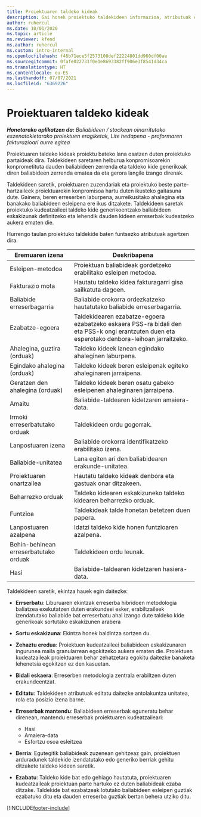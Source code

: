 ```yaml
---
title: Proiektuaren taldeko kideak
description: Gai honek proiektuko taldekideen informazioa, atributuak eta programazioa lantzeko moduari buruzko informazioa eskaintzen du.
author: ruhercul
ms.date: 10/01/2020
ms.topic: article
ms.reviewer: kfend
ms.author: ruhercul
ms.custom: intro-internal
ms.openlocfilehash: f46b71ece5f2573108def22224801dd960df00ae
ms.sourcegitcommit: 0fafe022731f0e1e8693382ff906e3f8541d34ca
ms.translationtype: HT
ms.contentlocale: eu-ES
ms.lasthandoff: 07/07/2021
ms.locfileid: "6369226"
---
```

# <a name="project-team-members"></a>Proiektuaren taldeko kideak

_**Honetarako aplikatzen da:** Baliabideen / stockean oinarritutako eszenatokietarako proiektuen eragiketak, Lite hedapena - proformaren fakturazioari aurre egitea_

Proiektuaren taldeko kideak proiektu bateko lana osatzen duten proiektuko partaideak dira. Taldekideen saretaren helburua konpromisoarekin konprometituta dauden baliabideen zerrenda eta taldeko kide generikoak diren baliabideen zerrenda ematea da eta gerora langile izango direnak.

Taldekideen saretik, proiektuaren zuzendariak eta proiektuko beste parte-hartzaileek proiektuarekin konpromisoa hartu duten ikusteko gaitasuna dute. Gainera, beren erreserben laburpena, aurreikusitako ahalegina eta banakako baliabideen esleipena ere ikus ditzakete. Taldekideen saretak proiektuko kudeatzaileei taldeko kide generikoentzako baliabideen eskakizunak definitzeko eta lehendik dauden kideen erreserbak kudeatzeko aukera ematen die.

Hurrengo taulan proiektuko taldekide baten funtsezko atributuak agertzen dira.

| Eremuaren izena          | Deskribapena                                                                                                                                                                  |
|--------------------------|-----------------------------------------------------------------------------------------------------------------------------------------------------------------------------------|
| Esleipen-metodoa        | Proiektuan baliabideak gordetzeko erabilitako esleipen metodoa.                                                                         |
| Fakturazio mota             | Hautatu taldeko kidea fakturagarri gisa sailkatuta dagoen.                                                                                                                                       |
| Baliabide erreserbagarria        | Baliabide orokorra ordezkatzeko hautatutako baliabide erreserbagarria.                                                                                                                   |
| Ezabatze-egoera            | Taldekidearen ezabatze-egoera ezabatzeko eskaera PSS-ra bidali den eta PSS-k ongi erantzuten duen eta esperotako denbora-leihoan jarraitzeko. |
| Ahalegina, guztira (orduak)     | Taldeko kideek lanean egindako ahaleginen laburpena.                                                                                                                         |
| Egindako ahalegina (orduak) | Taldeko kideek beren esleipenak egiteko ahaleginaren jarraipena.                                                                                           |
| Geratzen den ahalegina (orduak) | Taldeko kideek beren osatu gabeko esleipenen ahaleginaren jarraipena.                                                                                    |
| Amaitu                   | Baliabide-taldearen kidetzaren amaiera-data.                                                                                                                                            |
| Irmoki erreserbatutako orduak        | Taldekideen ordu gogorrak.                                                                                                                                                                |
| Lanpostuaren izena            | Baliabide orokorra identifikatzeko erabilitako izena.                                                                                                                                   |
| Baliabide-unitatea          | Lana egiten ari den baliabidearen erakunde-unitatea.                                                                                                                      |
| Proiektuaren onartzailea         | Hautatu taldeko kideak denbora eta gastuak onar ditzakeen.                                                                                                                     |
| Beharrezko orduak           | Taldeko kidearen eskakizuneko taldeko kidearen beharrezko orduak.                                                                                                                       |
| Funtzioa                     | Taldekideak talde honetan betetzen duen papera.                                                                                                                                |
| Lanpostuaren azalpena     | Idatzi taldeko kide honen funtzioaren azalpena.                                                                                                                             |
| Behin-behinean erreserbatutako orduak        | Taldekideen ordu leunak.                                                                                                                                                                 |
| Hasi                    | Baliabide-taldearen kidetzaren hasiera-data.                                                                                                                                          |

Taldekideen saretik, ekintza hauek egin daitezke:

- **Errserbatu**: Liburuaren ekintzak erreserba hibridoen metodologia baliatzea exekutatzen duten erakundeei esker, erabiltzaileek izendatutako baliabide bat erreserbatu ahal izango dute taldeko kide generikoak sortutako eskakizunen arabera
- **Sortu eskakizuna**: Ekintza honek baldintza sortzen du.
- **Zehaztu eredua**: Proiektuen kudeatzaileei baliabideen eskakizunaren ingurunea maila granularrean egokitzeko aukera ematen die. Proiektuen kudeatzaileak proiektuaren behar zehatzetara egokitu daitezke banaketa lehenetsia egokitzen ez den kasuetan.
- **Bidali eskaera**: Erreserben metodologia zentrala erabiltzen duten erakundeentzat.
- **Editatu**: Taldekideen atributuak editatu daitezke antolakuntza unitatea, rola eta posizio izena barne.
- **Erreserbak mantendu**: Baliabideen erreserbak eguneratu behar direnean, mantendu erreserbak proiektuaren kudeatzaileari:

    - Hasi
    - Amaiera-data
    - Esfortzu osoa esleitzea

- **Berria**: Egutegitik baliabideak zuzenean gehitzeaz gain, proiektuen arduradunek taldekide izendatutako edo generiko berriak gehitu ditzakete taldeko kideen saretik.
- **Ezabatu**: Taldeko kide bat edo gehiago hautatuta, proiektuaren kudeatzaileak proiektuan parte hartuko ez duten baliabideak ezaba ditzake. Taldekide bat ezabatzeak lotutako baliabideen esleipen guztiak ezabatuko ditu eta dauden erreserba guztiak bertan behera utziko ditu.


[!INCLUDE[footer-include](../includes/footer-banner.md)]